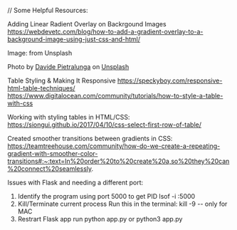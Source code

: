 // Some Helpful Resources:

Adding Linear Radient Overlay on Backrgound Images
https://webdevetc.com/blog/how-to-add-a-gradient-overlay-to-a-background-image-using-just-css-and-html/ 

Image: 
from Unsplash 

Photo by <a href="https://unsplash.com/@davide_pietralunga?utm_content=creditCopyText&utm_medium=referral&utm_source=unsplash">Davide Pietralunga</a> on <a href="https://unsplash.com/photos/seashore-under-blue-sky-9pqY53MCQcY?utm_content=creditCopyText&utm_medium=referral&utm_source=unsplash">Unsplash</a>
      

Table Styling & Making It Responsive
https://speckyboy.com/responsive-html-table-techniques/ 
https://www.digitalocean.com/community/tutorials/how-to-style-a-table-with-css 

Working with styling tables in HTML/CSS:
https://siongui.github.io/2017/04/10/css-select-first-row-of-table/ 

Created smoother transitions between gradients in CSS: 
https://teamtreehouse.com/community/how-do-we-create-a-repeating-gradient-with-smoother-color-transitions#:~:text=In%20order%20to%20create%20a,so%20they%20can%20connect%20seamlessly. 


Issues with Flask and needing a different port: 
1. Identify the program using port 5000 to get PID 
lsof -i :5000 
2. Kill/Terminate current process
Run this in the terminal: kill -9 <PID>  -- only for MAC 
3. Restrart Flask app 
run python app.py or python3 app.py